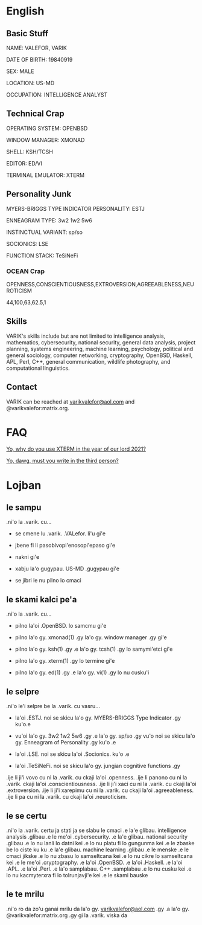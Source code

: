 # English

## Basic Stuff
NAME: VALEFOR, VARIK

DATE OF BIRTH: 19840919

SEX: MALE

LOCATION: US-MD

OCCUPATION: INTELLIGENCE ANALYST

## Technical Crap
OPERATING SYSTEM: OPENBSD

WINDOW MANAGER: XMONAD

SHELL: KSH/TCSH

EDITOR: ED/VI

TERMINAL EMULATOR: XTERM

## Personality Junk
MYERS-BRIGGS TYPE INDICATOR PERSONALITY: ESTJ

ENNEAGRAM TYPE: 3w2 1w2 5w6

INSTINCTUAL VARIANT: sp/so

SOCIONICS: LSE

FUNCTION STACK: TeSiNeFi

### OCEAN Crap
OPENNESS,CONSCIENTIOUSNESS,EXTROVERSION,AGREEABLENESS,NEUROTICISM

44,100,63,62.5,1

## Skills
VARIK's skills include but are not limited to intelligence analysis, mathematics, cybersecurity, national security, general data analysis, project planning, systems engineering, machine learning, psychology, political and general sociology, computer networking, cryptography, OpenBSD, Haskell, APL, Perl, C++, general communication, wildlife photography, and computational linguistics.

## Contact
VARIK can be reached at varikvalefor@aol.com and @varikvalefor:matrix.org.

# FAQ
[Yo, why do you use XTERM in the year of our lord 2021?][1]

[Yo, dawg, must you write in the third person?][2]

[1]: <faq/xterm.tex> "XTERM Thing"
[2]: <faq/thirdperson.tex> "Third Person Thing"

# Lojban

## le sampu
.ni'o la .varik. cu...

* se cmene lu .varik. .VALefor. li'u gi'e

* jbene fi li pasobivopi'enosopi'epaso gi'e

* nakni gi'e

* xabju la'o gugypau. US-MD .gugypau gi'e

* se jibri le nu pilno lo cmaci

## le skami kalci pe'a
.ni'o la .varik. cu...

* pilno la'oi .OpenBSD. lo samcmu gi'e

* pilno la'o gy. xmonad(1) .gy la'o gy. window manager .gy gi'e

* pilno la'o gy. ksh(1) .gy .e la'o gy. tcsh(1) .gy lo samymi'etci gi'e

* pilno la'o gy. xterm(1) .gy lo termine gi'e

* pilno la'o gy. ed(1) .gy .e la'o gy. vi(1) .gy lo nu cusku'i

## le selpre
.ni'o le'i selpre be la .varik. cu vasru...

* la'oi .ESTJ. noi se skicu la'o gy. MYERS-BRIGGS Type Indicator .gy ku'o.e

* vu'oi la'o gy. 3w2 1w2 5w6 .gy .e la'o gy. sp/so .gy vu'o noi se skicu la'o gy. Enneagram of Personality .gy ku'o .e

* la'oi .LSE. noi se skicu la'oi .Socionics. ku'o .e

* la'oi .TeSiNeFi. noi se skicu la'o gy. jungian cognitive functions .gy

.ije li ji'i vovo cu ni la .varik. cu ckaji la'oi .openness.
.ije li panono cu ni la .varik. ckaji la'oi .conscientiousness.
.ije li ji'i xaci cu ni la .varik. cu ckaji la'oi .extroversion.
.ije li ji'i xarepimu cu ni la .varik. cu ckaji la'oi .agreeableness.
.ije li pa cu ni la .varik. cu ckaji la'oi .neuroticism.

## le se certu
.ni'o la .varik. certu ja stati ja se slabu le cmaci .e la'e glibau. intelligence analysis .glibau .e le me'oi .cybersecurity. .e la'e glibau. national security .glibau .e lo nu lanli lo datni kei .e lo nu platu fi lo gungunma kei .e le zbaske be lo ciste ku ku .e la'e glibau. machine learning .glibau .e le menske .e le cmaci jikske .e lo nu zbasu lo samseltcana kei .e lo nu cikre lo samseltcana kei .e le me'oi .cryptography. .e la'oi .OpenBSD. .e la'oi .Haskell. .e la'oi .APL. .e la'oi .Perl. .e la'o samplabau. C++ .samplabau .e lo nu cusku kei .e lo nu kacmyterxra fi lo tolrunjavji'e kei .e le skami bauske

## le te mrilu
.ni'o ro da zo'u ganai mrilu da la'o gy. varikvalefor@aol.com .gy .a la'o gy. @varikvalefor:matrix.org .gy gi la .varik. viska da

